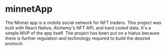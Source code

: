 # minnetApp
The Minnet app is a mobile social network for NFT traders. This project was built with React Native, Alchemy's NFT API, and hard coded data. It's a simple MVP of the app itself. The project has been put on a hiatus because there is further regulation and technology required to build the desired protocol.

